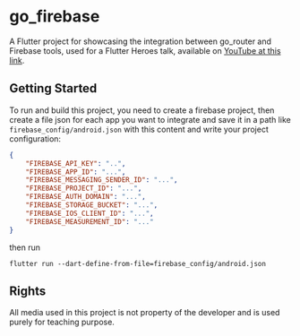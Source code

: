 # go_firebase

A Flutter project for showcasing the integration between go_router and Firebase tools,
used for a Flutter Heroes talk, available on [YouTube at this link](https://www.youtube.com/watch?v=J5D9MqnXUe8).

## Getting Started

To run and build this project, you need to create a firebase project,
then create a file json for each app you want to integrate and save it in a path like `firebase_config/android.json`
with this content and write your project configuration:

```json
{
    "FIREBASE_API_KEY": "..",
    "FIREBASE_APP_ID": "...",
    "FIREBASE_MESSAGING_SENDER_ID": "...",
    "FIREBASE_PROJECT_ID": "...",
    "FIREBASE_AUTH_DOMAIN": "...",
    "FIREBASE_STORAGE_BUCKET": "...",
    "FIREBASE_IOS_CLIENT_ID": "...",
    "FIREBASE_MEASUREMENT_ID": "..."
}
```

then run 

`flutter run --dart-define-from-file=firebase_config/android.json`

## Rights

All media used in this project is not property of the developer and is used purely for teaching purpose.
